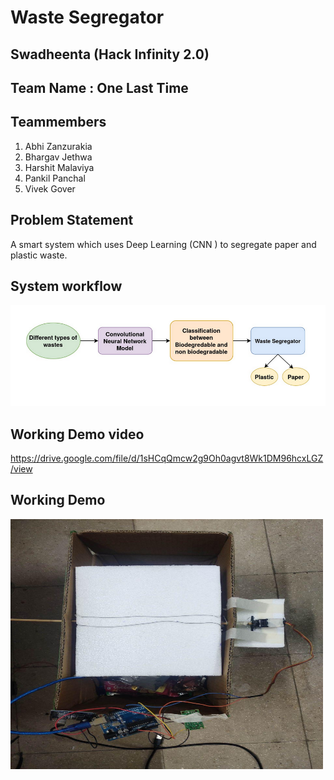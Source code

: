 # Waste Segregator
## Swadheenta (Hack Infinity 2.0)
## Team Name : One Last Time

## Teammembers
1. Abhi Zanzurakia
1.  Bhargav Jethwa
1.  Harshit Malaviya
1.  Pankil Panchal
1.  Vivek Gover

## Problem Statement
A smart system which uses Deep Learning (CNN ) to segregate paper and plastic waste.

## System workflow
![system workflow](https://github.com/pcube99/waste-segregator/blob/master/system%20workflow.png)

## Working Demo video
https://drive.google.com/file/d/1sHCqQmcw2g9Oh0agvt8Wk1DM96hcxLGZ/view

## Working Demo
<a href="url"><img src="https://github.com/pcube99/waste-segregator/blob/master/demo.jpg" align="left" height="400" width="500" ></a>

